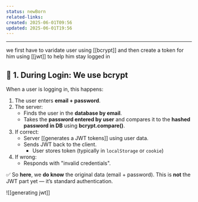 ```yaml
---
status: newBorn
related-links: 
created: 2025-06-01T09:56
updated: 2025-06-01T19:56
---
```

---

we first have to varidate user using [[bcrypt]] and then create a token for him using [[jwt]] to help him stay logged in


## 🧩 1. During **Login**: We use bcrypt

When a user is logging in, this happens:
1. The user enters **email + password**.
2. The server:
    - Finds the user in the **database by email**.
    - Takes the **password entered by user** and compares it to the **hashed password in DB** using **bcrypt.compare()**.
3. If correct:
    - Server [[generates a JWT tokens]] using user data.
    - Sends JWT back to the client.
        - User stores token (typically in `localStorage` or `cookie`)
4. If wrong:
    - Responds with "invalid credentials".

✅ So **here**, we **do know** the original data (email + password). This is **not** the JWT part yet — it’s standard authentication.

![[generating jwt]]
